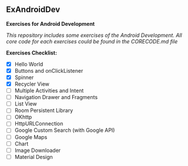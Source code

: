 ## ExAndroidDev
**Exercises for Android Development**

*This repository includes some exercises of the Android Development.*
*All core code for each exercises could be found in the CORECODE.md file*

**Exercises Checklist:**
- [x] Hello World
- [x] Buttons and onClickListener
- [x] Spinner
- [x] Recycler View
- [ ] Multiple Activities and Intent
- [ ] Navigation Drawer and Fragments
- [ ] List View
- [ ] Room Persistent Library
- [ ] OKhttp
- [ ] HttpURLConnection
- [ ] Google Custom Search (with Google API)
- [ ] Google Maps
- [ ] Chart
- [ ] Image Downloader
- [ ] Material Design